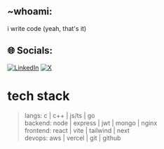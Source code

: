 ## ~whoami:
i write code (yeah, that's it)

## 🌐 Socials:
[![LinkedIn](https://img.shields.io/badge/LinkedIn-%230077B5.svg?logo=linkedin&logoColor=white)](https://linkedin.com/in/sakshamg123) [![X](https://img.shields.io/badge/X-black.svg?logo=X&logoColor=white)](https://x.com/skshmgpt) 

# tech stack
> langs:      c | c++ | js/ts | go  
> backend:    node | express | jwt | mongo | nginx  
> frontend:   react | vite | tailwind | next  
> devops:     aws | vercel | git | github
